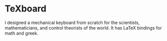 # TeXboard
I designed a mechanical keyboard from scratch for the scientists, mathematicians, and control theorists of the world. It has LaTeX bindings for math and greek.
